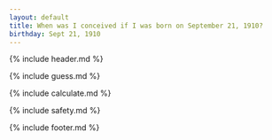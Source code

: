 ```yaml
---
layout: default
title: When was I conceived if I was born on September 21, 1910?
birthday: Sept 21, 1910
---
```


{% include header.md %}

{% include guess.md %}

{% include calculate.md %}

{% include safety.md %}

{% include footer.md %}



